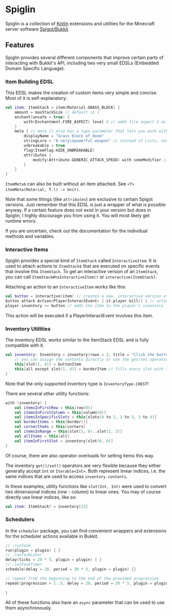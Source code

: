 # Spiglin
Spiglin is a collection of [Kotlin](https://kotlinlang.org/) extensions and utilities 
for the Minecraft server software [Spigot/Bukkit](https://www.spigotmc.org/).

## Features
Spiglin provides several different components that improve certain parts of interacting 
with Bukkit's API, including two very small EDSLs (Embedded Domain Specific Language).

### Item Building EDSL
This EDSL makes the creation of custom items very simple and concise. 
Most of it is self-explanatory:
```kotlin
val item: ItemStack = item(Material.GRASS_BLOCK) {
    amount = maxStackSize // default is 1
    enchant(unsafe = true) {
        with(Enchantment.FIRE_ASPECT) level 3 // adds fire aspect 3 as an enchantment
    }
    meta { // meta {} also has a type parameter that lets you work with more specific ItemMetas.
        displayName = "Grass block of doom"
        stringLore = "A very\npowerful weapon" // instead of Lists, normal Strings can be used with stringLore. This just delegates to the normal lore.
        unbreakable = true
        flag(ItemFlag.HIDE_UNBREAKABLE)
        attributes {
            modify(Attribute.GENERIC_ATTACK_SPEED) with someModifier // both single modifiers and Lists of modifiers work here
        }   
    }   
}
```
`ItemMeta`s can also be built without an item attached. See `<T> itemMeta(Material, T.() -> Unit)`.

Note that some things (like `attributes`) are exclusive to certain Spigot versions. Just remember that this EDSL 
is just a wrapper of what is possible anyway. If a certain feature does not exist in your version but does in Spiglin, 
I highly discourage you from using it. You will most likely get runtime errors.

If you are uncertain, check out the documentation for the individual methods and variables.

### Interactive Items
Spiglin provides a special kind of `ItemStack` called `InteractiveItem`. It is used to attach 
actions to `ItemStack`s that are executed on specific events that involve this `ItemStack`.
To get an interactive version of an `ItemStack`, you can call `ItemStack#toInteractiveItem()` 
or `interactive(ItemStack)`.

Attaching an action to an `InteractiveItem` works like this:
```kotlin
val button = interactive(item) // creates a new, interactive version of the item
button attach Action<PlayerInteractEvent> { it.player.kill() } // attaches an action
player.inventory += button // adds the item to the player's inventory
```
This action will be executed if a PlayerInteractEvent involves this item.

### Inventory Utilities
The inventory EDSL works similar to the ItemStack EDSL and is fully compatible with it.
```kotlin
val inventory: Inventory = inventory(rows = 3, title = "Click the button") {
    // you can assign the contents directly or use the get/set operators
    this[slot(1, 4)] = buttonItem
    this[all except slot(1, 4)] = borderItem // fills every slot with the provided item, excluding the ones speficied in "except" (also works with linear Iterable<Int>)
}
```
Note that the only supported inventory type is `InventoryType.CHEST`!

There are several other utility functions:
```kotlin
with (inventory) {
    val itemsInFirstRow = this[row(0)]
    val itemsInFirstColumn = this[column(0)]
    val itemsInSpecificSlots = this[slots(0 to 2, 1 to 3, 2 to 4)]
    val borderItems = this[border()]
    val cornerItems = this[corners]
    val itemsInRange = this[slot(1, 0)..slot(2, 3)]
    val allItems = this[all]
    val itemInFirstSlot = inventory[slot(0, 0)]
}
```
Of course, there are also operator overloads for setting items this way.

The inventory `get()/set()` operators are very flexible because they either generally 
accept `Int` or `Iterable<Int>`. Both represent linear indices, i.e. the same indices
that are used to access `inventory.contents`.

In these examples, utility functions like `slot(Int, Int)` were used to convert two 
dimensional indices (row - column) to linear ones. You may of course directly use 
linear indices, like so:
```kotlin
val item: ItemStack? = inventory[23]
```

### Schedulers
In the `scheduler` package, you can find convenient wrappers and extensions for the 
scheduler actions available in Bukkit.
```kotlin
// .runTask
run(plugin = plugin) { } 
// .runTaskLater
delay(ticks = 20 * 5, plugin = plugin) { } 
// .runTaskTimer
schedule(delay = 20, period = 20 * 5, plugin = plugin) {} 

// repeat from the beginning to the end of the provided progression
repeat(progression = 1..5, delay = 20, period = 20 * 5, plugin = plugin) { current ->
    
}
```
All of these functions also have an `async` parameter that can be used to 
use them asynchronously.
